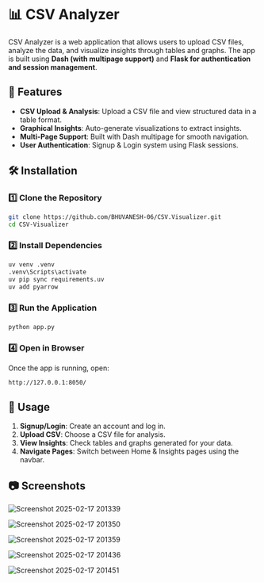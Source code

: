 # 📊 CSV Analyzer

CSV Analyzer is a web application that allows users to upload CSV files, analyze the data, and visualize insights through tables and graphs. The app is built using **Dash (with multipage support)** and **Flask for authentication and session management**.

## 🚀 Features
- **CSV Upload & Analysis**: Upload a CSV file and view structured data in a table format.
- **Graphical Insights**: Auto-generate visualizations to extract insights.
- **Multi-Page Support**: Built with Dash multipage for smooth navigation.
- **User Authentication**: Signup & Login system using Flask sessions.

## 🛠 Installation

### 1️⃣ Clone the Repository
```sh
git clone https://github.com/BHUVANESH-06/CSV.Visualizer.git
cd CSV-Visualizer
```

### 2️⃣ Install Dependencies
```sh
uv venv .venv
.venv\Scripts\activate
uv pip sync requirements.uv
uv add pyarrow
```

### 3️⃣ Run the Application
```sh
python app.py
```

### 4️⃣ Open in Browser
Once the app is running, open:
```
http://127.0.0.1:8050/
```

## 📌 Usage
1. **Signup/Login**: Create an account and log in.
2. **Upload CSV**: Choose a CSV file for analysis.
3. **View Insights**: Check tables and graphs generated for your data.
4. **Navigate Pages**: Switch between Home & Insights pages using the navbar.

## 📷 Screenshots
![Screenshot 2025-02-17 201339](https://github.com/user-attachments/assets/9d70e757-8503-494c-8d9b-a57280a74301)

![Screenshot 2025-02-17 201350](https://github.com/user-attachments/assets/4ea71a32-83a3-4d8f-a66e-5d4fd27dc014)

![Screenshot 2025-02-17 201359](https://github.com/user-attachments/assets/ce3ce484-08c8-4d21-9129-f22cd16bbea1)

![Screenshot 2025-02-17 201436](https://github.com/user-attachments/assets/254c9782-ef05-4445-8a0b-58c7609f662b)

![Screenshot 2025-02-17 201451](https://github.com/user-attachments/assets/fdd15b8a-55dd-4a3e-b7e6-8d887fbc9ada)


